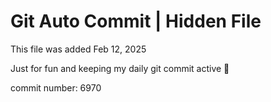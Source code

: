 # Git Auto Commit | Hidden File

This file was added Feb 12, 2025

Just for fun and keeping my daily git commit active 🤪

commit number: 6970
